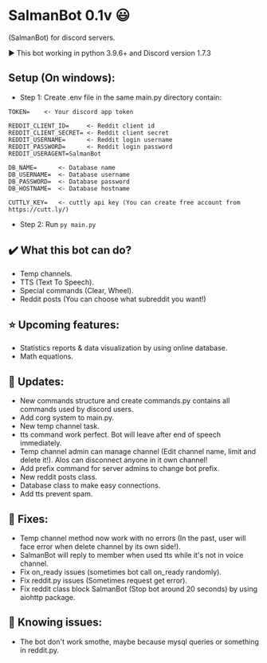 # SalmanBot 0.1v :smiley:
  
 (SalmanBot) for discord servers.

▶️ This bot working in python 3.9.6+ and Discord version 1.7.3

 Setup (On windows):
 -
 - Step 1: Create .env file in the same main.py directory contain:
  ```
  TOKEN=    <- Your discord app token

  REDDIT_CLIENT_ID=     <- Reddit client id
  REDDIT_CLIENT_SECRET= <- Reddit client secret
  REDDIT_USERNAME=      <- Reddit login username
  REDDIT_PASSWORD=      <- Reddit login password
  REDDIT_USERAGENT=SalmanBot

  DB_NAME=      <- Database name
  DB_USERNAME=  <- Database username
  DB_PASSWORD=  <- Database password
  DB_HOSTNAME=  <- Database hostname

  CUTTLY_KEY=   <- cuttly api key (You can create free account from https://cutt.ly/)
  ```
 - Step 2: Run ``` py main.py ```

:heavy_check_mark: What this bot can do?
-
* Temp channels.
* TTS (Text To Speech).
* Special commands (Clear, Wheel).
* Reddit posts (You can choose what subreddit you want!)

⭐ Upcoming features:
-
- Statistics reports & data visualization by using online database.
- Math equations.

📎 Updates:
-
- New commands structure and create commands.py contains all commands used by discord users.
- Add corg system to main.py.
- New temp channel task.
- tts command work perfect. Bot will leave after end of speech immediately.
- Temp channel admin can manage channel (Edit channel name, limit and delete it!). Alos can disconnect anyone in it own channel!
- Add prefix command for server admins to change bot prefix.
- New reddit posts class.
- Database class to make easy connections.
- Add tts prevent spam.

🧰 Fixes:
-
- Temp channel method now work with no errors (In the past, user will face error when delete channel by its own side!).
- SalmanBot will reply to member when used tts while it's not in voice channel.
- Fix on_ready issues (sometimes bot call on_ready randomly).
- Fix reddit.py issues (Sometimes request get error).
- Fix reddit class block SalmanBot (Stop bot around 20 seconds) by using aiohttp package.

🔴 Knowing issues:
-
- The bot don't work smothe, maybe because mysql queries or something in reddit.py.

